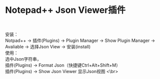 # Notepad++ Json Viewer插件 
</br>

安装： 
</br>
Notpad++ -> 插件(Plugins) -> Plugin Manager -> Show Plugin Manager -> Avaliable -> 选择Json View -> 安装(install) 
</br>
使用： 
</br>
选中Json字符串，
</br>
插件(Plugins) -> Format Json（快捷键Ctrl+Alt+Shift+M） 
</br>
插件(Plugins) -> Show Json Viewer  显示Json视图
<\br>
